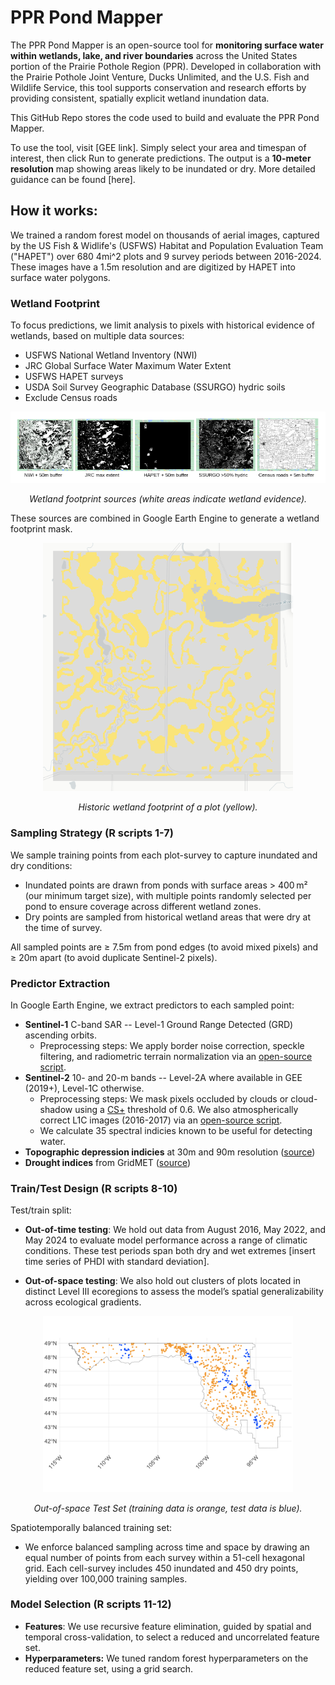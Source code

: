# PPR Pond Mapper

The PPR Pond Mapper is an open-source tool for **monitoring surface water within wetlands, lake, and river boundaries** across the United States portion of the Prairie Pothole Region (PPR). Developed in collaboration with the Prairie Pothole Joint Venture, Ducks Unlimited, and the U.S. Fish and Wildlife Service, this tool supports conservation and research efforts by providing consistent, spatially explicit wetland inundation data.

This GitHub Repo stores the code used to build and evaluate the PPR Pond Mapper. 

To use the tool, visit [GEE link]. Simply select your area and timespan of interest, then click Run to generate predictions. The output is a **10-meter resolution** map showing areas likely to be inundated or dry.  More detailed guidance can be found [here].


## How it works: 
We trained a random forest model on thousands of aerial images, captured by the US Fish & Widlife's (USFWS) Habitat and Population Evaluation Team ("HAPET") over 680 4mi^2 plots and 9 survey periods between 2016-2024. These images have a 1.5m resolution and are digitized by HAPET into surface water polygons. 

### Wetland Footprint 
To focus predictions, we limit analysis to pixels with historical evidence of wetlands, based on multiple data sources:

* USFWS National Wetland Inventory (NWI)
* JRC Global Surface Water Maximum Water Extent
* USFWS HAPET surveys
* USDA Soil Survey Geographic Database (SSURGO) hydric soils  
* Exclude Census roads


<p align="center">
  <img src="code/images/WetlandFootprint.png" alt="Wetland footprint sources" width="800" />
</p>
<p align="center"><em>Wetland footprint sources (white areas indicate wetland evidence).</em></p>

These sources are combined in Google Earth Engine to generate a wetland footprint mask.

<p align="center">
  <img src="code/images/5.dryROI.png" alt="Historic Wetland Footprint of a Plot" width="400">
</p>
<p align="center"><em>Historic wetland footprint of a plot (yellow).</em></p>

### Sampling Strategy (R scripts 1-7)

We sample training points from each plot-survey to capture inundated and dry conditions:

* Inundated points are drawn from ponds with surface areas > 400 m² (our minimum target size), with multiple points randomly selected per pond to ensure coverage across different wetland zones.
* Dry points are sampled from historical wetland areas that were dry at the time of survey.

All sampled points are $\geq$ 7.5m from pond edges (to avoid mixed pixels) and $\geq$ 20m apart (to avoid duplicate Sentinel-2 pixels).

  
### Predictor Extraction
In Google Earth Engine, we extract predictors to each sampled point:

* **Sentinel-1** C-band SAR -- Level-1 Ground Range Detected (GRD) ascending orbits.
  * Preprocessing steps: We apply border noise correction, speckle filtering, and radiometric terrain normalization via an [open-source script](https://github.com/adugnag/gee_s1_ard).
* **Sentinel-2** 10- and 20-m bands -- Level-2A where available in GEE (2019+), Level-1C otherwise. 
  * Preprocessing steps: We mask pixels occluded by clouds or cloud-shadow using a [CS+](https://developers.google.com/earth-engine/datasets/catalog/GOOGLE_CLOUD_SCORE_PLUS_V1_S2_HARMONIZED) threshold of 0.6. We also atmospherically correct L1C images (2016-2017) via an [open-source script](https://github.com/MarcYin/SIAC_GEE). 
  * We calculate 35 spectral indicies known to be useful for detecting water.
* **Topographic depression indicies** at 30m and 90m resolution ([source](https://gee-community-catalog.org/projects/hand/))
* **Drought indices** from GridMET ([source](https://developers.google.com/earth-engine/datasets/catalog/GRIDMET_DROUGHT))

### Train/Test Design (R scripts 8-10)

Test/train split: 

* **Out-of-time testing**: We hold out data from August 2016, May 2022, and May 2024 to evaluate model performance across a range of climatic conditions. These test periods span both dry and wet extremes [insert time series of PHDI with standard deviation].

* **Out-of-space testing**: We also hold out clusters of plots located in distinct Level III ecoregions to assess the model’s spatial generalizability across ecological gradients.

<p align="center">
  <img src="code/images/OOS_set.png" alt="Out-of-space Test Set" width="400">
</p>
<p align="center"><em>Out-of-space Test Set (training data is orange, test data is blue).</em></p>

Spatiotemporally balanced training set:

* We enforce balanced sampling across time and space by drawing an equal number of points from each survey within a 51-cell hexagonal grid. Each cell-survey includes 450 inundated and 450 dry points, yielding over 100,000 training samples.



### Model Selection (R scripts 11-12)
* **Features**: We use recursive feature elimination, guided by spatial and temporal cross-validation, to select a reduced and uncorrelated feature set. 
* **Hyperparameters:** We tuned random forest hyperparameters on the reduced feature set, using a grid search.